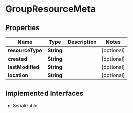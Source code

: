 

# GroupResourceMeta


## Properties

Name | Type | Description | Notes
------------ | ------------- | ------------- | -------------
**resourceType** | **String** |  |  [optional]
**created** | **String** |  |  [optional]
**lastModified** | **String** |  |  [optional]
**location** | **String** |  |  [optional]


## Implemented Interfaces

* Serializable


